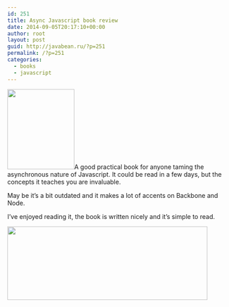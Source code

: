 ```yaml
---
id: 251
title: Async Javascript book review
date: 2014-09-05T20:17:10+00:00
author: root
layout: post
guid: http://javabean.ru/?p=251
permalink: /?p=251
categories:
  - books
  - javascript
---
```

<img class="alignleft" src="https://imagery.pragprog.com/products/317/tbajs.jpg?1352998227" alt="" width="152" height="182" />A good practical book for anyone taming the asynchronous nature of Javascript. It could be read in a few days, but the concepts it teaches you are invaluable.

May be it&#8217;s a bit outdated and it makes a lot of accents on Backbone and Node.

I&#8217;ve enjoyed reading it, the book is written nicely and it&#8217;s simple to read.

<img class="alignnone" src="http://keventertainment.files.wordpress.com/2011/08/5star.jpg" alt="" width="454" height="167" />